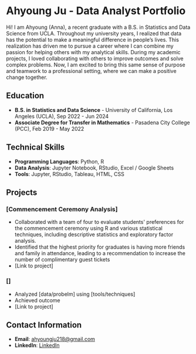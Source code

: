 # **Ahyoung Ju - Data Analyst Portfolio**

Hi! I am Ahyoung (Anna), a recent graduate with a B.S. in Statistics and Data Science from UCLA. Throughout my university years, I realized that data has the potential to make a meaningful difference in people’s lives. This realization has driven me to pursue a career where I can combine my passion for helping others with my analytical skills. During my academic projects, I loved collaborating with others to improve outcomes and solve complex problems. Now, I am excited to bring this same sense of purpose and teamwork to a professional setting, where we can make a positive change together.

## Education 
- **B.S. in Statistics and Data Science** - University of California, Los Angeles (UCLA), Sep 2022 - Jun 2024
- **Associate Degree for Transfer in Mathematics** - Pasadena City College (PCC), Feb 2019 - May 2022

## Technical Skills
- **Programming Languages**: Python, R
- **Data Analysis**: Jupyter Notebook, RStudio, Excel / Google Sheets
- **Tools**: Jupyter, RStudio, Tableau, HTML, CSS  

## Projects

### [Commencement Ceremony Analysis]
- Collaborated with a team of four to evaluate students' preferences for the commencement ceremony using R and various statistical techniques, including descriptive statistics and exploratory factor analysis.
- Identified that the highest priority for graduates is having more friends and family in attendance, leading to a recommendation to increase the number of complimentary guest tickets
- [Link to project]  

### []
 * Analyzed [data/probelm] using [tools/techniques]
 * Achieved outcome
 * [Link to project]

## Contact Information  
- **Email**: ahyoungju218@gmail.com
- **LinkedIn**: [LinkedIn](https://www.linkedin.com/in/annahyoung-ju)
